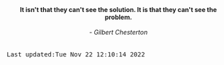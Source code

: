 
<div align="center"><b><span>It isn't that they can't see the solution. It is that they can't see the problem.</span></b><br><br><i> - Gilbert Chesterton</i></div>
<br><br><kbd>Last updated:Tue Nov 22 12:10:14 2022</kbd>